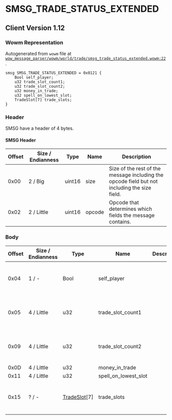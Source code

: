 # SMSG_TRADE_STATUS_EXTENDED

## Client Version 1.12

### Wowm Representation

Autogenerated from `wowm` file at [`wow_message_parser/wowm/world/trade/smsg_trade_status_extended.wowm:22`](https://github.com/gtker/wow_messages/tree/main/wow_message_parser/wowm/world/trade/smsg_trade_status_extended.wowm#L22).
```rust,ignore
smsg SMSG_TRADE_STATUS_EXTENDED = 0x0121 {
    Bool self_player;
    u32 trade_slot_count1;
    u32 trade_slot_count2;
    u32 money_in_trade;
    u32 spell_on_lowest_slot;
    TradeSlot[7] trade_slots;
}
```
### Header

SMSG have a header of 4 bytes.

#### SMSG Header

| Offset | Size / Endianness | Type   | Name   | Description |
| ------ | ----------------- | ------ | ------ | ----------- |
| 0x00   | 2 / Big           | uint16 | size   | Size of the rest of the message including the opcode field but not including the size field.|
| 0x02   | 2 / Little        | uint16 | opcode | Opcode that determines which fields the message contains.|

### Body

| Offset | Size / Endianness | Type | Name | Description | Comment |
| ------ | ----------------- | ---- | ---- | ----------- | ------- |
| 0x04 | 1 / - | Bool | self_player |  | cmangos/vmangos/mangoszero: send trader or own trade windows state (last need for proper show spell apply to non-trade slot) |
| 0x05 | 4 / Little | u32 | trade_slot_count1 |  | cmangos/vmangos/mangoszero: sets to 7<br/>cmangos/vmangos/mangoszero: trade slots count/number?, = next field in most cases |
| 0x09 | 4 / Little | u32 | trade_slot_count2 |  | cmangos/vmangos/mangoszero: sets to 7<br/>cmangos/vmangos/mangoszero: trade slots count/number?, = prev field in most cases |
| 0x0D | 4 / Little | u32 | money_in_trade |  |  |
| 0x11 | 4 / Little | u32 | spell_on_lowest_slot |  |  |
| 0x15 | ? / - | [TradeSlot](tradeslot.md)[7] | trade_slots |  | vmangos/cmangos/mangoszero: All set to same as trade_slot_count* (7), unsure which determines how big this is. Unused slots are 0. |

